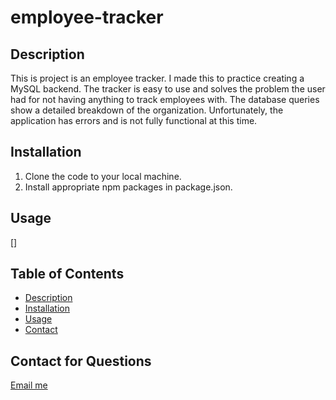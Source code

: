 # employee-tracker

  ## Description
This is project is an employee tracker. I made this to practice creating a MySQL backend. The tracker is easy to use and solves the problem the user had for not having anything to track employees with. The database queries show a detailed breakdown of the organization. Unfortunately, the application has errors and is not fully functional at this time.  

  ## Installation
  1. Clone the code to your local machine.
  2. Install appropriate npm packages in package.json.

  ## Usage
  [![]()]
  ## Table of Contents

  - [Description](#description)
  - [Installation](#installation)
  - [Usage](#usage)
  - [Contact](#contact)

  ## Contact for Questions
  [Email me](mailto:jessehowell.dev@tutanota.com)